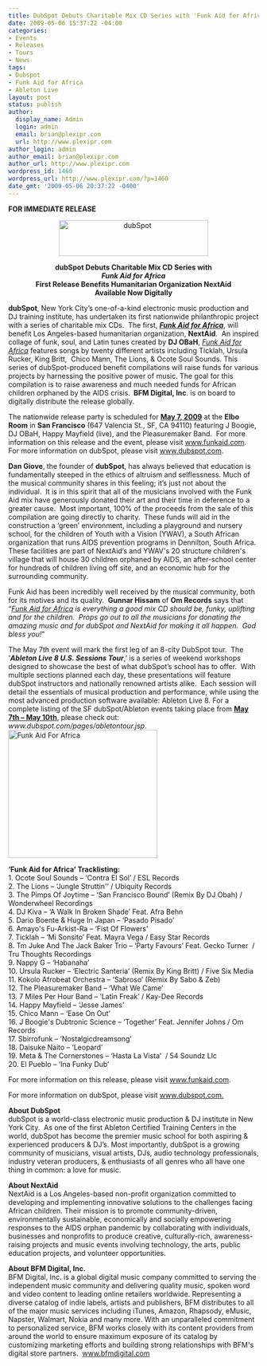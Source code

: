 ```yaml
---
title: DubSpot Debuts Charitable Mix CD Series with 'Funk Aid for Africa'
date: 2009-05-06 15:37:22 -04:00
categories:
- Events
- Releases
- Tours
- News
tags:
- Dubspot
- Funk Aid for Africa
- Ableton Live
layout: post
status: publish
author:
  display_name: Admin
  login: admin
  email: brian@plexipr.com
  url: http://www.plexipr.com
author_login: admin
author_email: brian@plexipr.com
author_url: http://www.plexipr.com
wordpress_id: 1460
wordpress_url: http://www.plexipr.com/?p=1460
date_gmt: '2009-05-06 20:37:22 -0400'
---
```


<p><strong>FOR IMMEDIATE RELEASE</strong></p>
<p style="text-align: center;"><a href="http://www.dubspot.com"><img class="alignnone size-full wp-image-1462" title="dubSpot" src="http://www.plexipr.com/wp-content/uploads/2009/05/dupsot1.jpg" alt="dubSpot" width="300" height="72" /></a></p>
<p style="text-align: center;"><strong>dubSpot Debuts Charitable Mix CD Series with<br />
<em>Funk Aid for Africa</em><br />
First Release Benefits Humanitarian Organization NextAid<br />
Available Now Digitally</strong></p>
<p><strong>dubSpot</strong>, New York City’s one-of-a-kind electronic music production and DJ training institute, has undertaken its first nationwide philanthropic project with a series of charitable mix CDs.  The first, <span style="text-decoration: underline;"><em><strong>Funk Aid for Africa</strong></em></span>, will benefit Los Angeles-based humanitarian organization, <strong>NextAid</strong>.  An inspired collage of funk, soul, and Latin tunes created by <strong>DJ OBaH</strong>, <em><span style="text-decoration: underline;">Funk Aid for Africa</span></em> features songs by twenty different artists including Ticklah, Ursula Rucker, King Britt,  Chico Mann, The Lions, &amp; Ocote Soul Sounds. This series of dubSpot-produced benefit compilations will raise funds for various projects by harnessing the positive power of music. The goal for this compilation is to raise awareness and much needed funds for African children orphaned by the AIDS crisis. <strong> BFM Digital, Inc</strong>. is on board to digitally distribute the release globally.</p>
<p>The nationwide release party is scheduled for <span style="text-decoration: underline;"><strong>May 7, 2009</strong></span> at the <strong>Elbo Room</strong> in <strong>San Francisco</strong> (647 Valencia St., SF, CA 94110) featuring J Boogie, DJ OBaH, Happy Mayfield (live), and the Pleasuremaker Band.  For more information on this release and the event, please visit <a href="http://">www.funkaid.com</a>. For more information on dubSpot, please visit <a href="http://">www.dubspot.com</a>.</p>
<p><strong>Dan Giove</strong>, the founder of <strong>dubSpot</strong>, has always believed that education is fundamentally steeped in the ethics of altruism and selflessness. Much of the musical community shares in this feeling; it’s just not about the individual.  It is in this spirit that all of the musicians involved with the Funk Aid mix have generously donated their art and their time in deference to a greater cause.  Most important, 100% of the proceeds from the sale of this compilation are going directly to charity.  These funds will aid in the construction a ‘green’ environment, including a playground and nursery school, for the children of Youth with a Vision (YWAV), a South African organization that runs AIDS prevention programs in Dennilton, South Africa. These facilities are part of NextAid’s and YWAV's 20 structure children's village that will house 30 children orphaned by AIDS, an after-school center for hundreds of children living off site, and an economic hub for the surrounding community.</p>
<p>Funk Aid has been incredibly well received by the musical community, both for its motives and its quality.  <strong>Gunnar Hissam</strong> of <strong>Om Records</strong> says that “<em><span style="text-decoration: underline;">Funk Aid for Africa</span> is everything a good mix CD should be, funky, uplifting and for the children.  Props go out to all the musicians for donating the amazing music and for dubSpot and NextAid for making it all happen.  God bless you!</em>”</p>
<p>The May 7th event will mark the first leg of an 8-city DubSpot tour.  The ‘<em><strong>Ableton Live 8 U.S. Sessions Tour</strong></em>,’ is a series of weekend workshops designed to showcase the best of what dubSpot’s school has to offer.  With multiple sections planned each day, these presentations will feature dubSpot instructors and nationally renowned artists alike.  Each session will detail the essentials of musical production and performance, while using the most advanced production software available: Ableton Live 8. For a complete listing of the SF dubSpot/Ableton events taking place from <span style="text-decoration: underline;"><strong>May 7th – May 10th</strong></span>, please check out: <em>www.dubspot.com/pages/abletontour.jsp</em>.<br />
<a href="http://www.dubspot.com"><img class="alignnone size-full wp-image-1463" title="Funk Aid For Africa" src="http://www.plexipr.com/wp-content/uploads/2009/05/funkaidforafrica.png" alt="Funk Aid For Africa" width="300" height="257" /></a></p>
<p><strong>‘Funk Aid for Africa’ Tracklisting:</strong><br />
1. Ocote Soul Sounds – ‘Contra El Sol’ / ESL Records<br />
2. The Lions – ‘Jungle Struttin'’ / Ubiquity Records<br />
3. The Pimps Of Joytime – ‘San Francisco Bound’ (Remix By DJ Obah) / Wonderwheel Recordings<br />
4. DJ Kiva – ‘A Walk In Broken Shade’ Feat. Afra Behn<br />
5. Dario Boente &amp; Huge In Japan – ‘Pasado Pisado’<br />
6. Amayo's Fu-Arkist-Ra – ‘Fist Of Flowers’<br />
7. Ticklah – ‘Mi Sonsito’ Feat. Mayra Vega / Easy Star Records<br />
8. Tm Juke And The Jack Baker Trio – ‘Party Favours’ Feat. Gecko Turner  / Tru Thoughts Recordings<br />
9. Nappy G – ‘Habanaha’<br />
10. Ursula Rucker – ‘Electric Santeria’ (Remix By King Britt) / Five Six Media<br />
11. Kokolo Afrobeat Orchestra – ‘Sabroso’ (Remix By Sabo &amp; Zeb)<br />
12. The Pleasuremaker Band – ‘What We Came’<br />
13. 7 Miles Per Hour Band – ‘Latin Freak’ / Kay-Dee Records<br />
14. Happy Mayfield – ‘Jesse James’<br />
15. Chico Mann – ‘Ease On Out’<br />
16. J Boogie's Dubtronic Science – ‘Together’ Feat. Jennifer Johns / Om Records<br />
17. Sbirrofunk – ‘Nostalgicdreamsong’<br />
18. Daisuke Naito – ‘Leopard’<br />
19. Meta &amp; The Cornerstones – ‘Hasta La Vista’  / 54 Soundz Llc<br />
20. El Pueblo – ‘Ina Funky Dub’</p>
<p>For more information on this release, please visit <a href="http://">www.funkaid.com</a>.</p>
<p>For more information on dubSpot, please visit <a href="http://">www.dubspot.com.</a></p>
<p><strong>About DubSpot</strong><br />
dubSpot is a world-class electronic music production &amp; DJ institute in New York City.  As one of the first Ableton Certified Training Centers in the world, dubSpot has become the premier music school for both aspiring &amp; experienced producers &amp; DJ’s. Most importantly, dubSpot is a growing community of musicians, visual artists, DJs, audio technology professionals, industry veteran producers, &amp; enthusiasts of all genres who all have one thing in common: a love for music.</p>
<p><strong>About NextAid</strong><br />
NextAid is a Los Angeles-based non-profit organization committed to developing and implementing innovative solutions to the challenges facing African children. Their mission is to promote community-driven, environmentally sustainable, economically and socially empowering responses to the AIDS orphan pandemic by collaborating with individuals, businesses and nonprofits to produce creative, culturally-rich, awareness-raising projects and music events involving technology, the arts, public education projects, and volunteer opportunities.</p>
<p><strong>About BFM Digital, Inc.</strong><br />
BFM Digital, Inc. is a global digital music company committed to serving the independent music community and delivering quality music, spoken word and video content to leading online retailers worldwide. Representing a diverse catalog of indie labels, artists and publishers, BFM distributes to all of the major music services including iTunes, Amazon, Rhapsody, eMusic, Napster, Walmart, Nokia and many more. With an unparalleled commitment to personalized service, BFM works closely with its content providers from around the world to ensure maximum exposure of its catalog by customizing marketing efforts and building strong relationships with BFM's digital store partners.  <a href="http://">www.bfmdigital.com</a></p>
